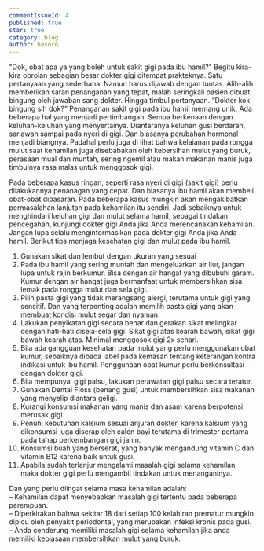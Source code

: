 ```yaml
---
commentIssueId: 4
published: true
star: true
category: blog
author: basoro
---
```


<p>"Dok, obat apa ya yang boleh untuk sakit gigi pada ibu hamil?" 
Begitu kira-kira obrolan sebagian besar dokter gigi ditempat prakteknya. Satu pertanyaan yang sederhana. Namun harus dijawab dengan tuntas. Alih-alih memberikan saran penanganan yang tepat, malah seringkali pasien dibuat bingung oleh jawaban sang dokter. Hingga timbul pertanyaan. &#8220;Dokter kok bingung sih dok?&#8221; Penanganan sakit gigi pada ibu hamil memang unik. Ada beberapa hal yang menjadi pertimbangan. Semua berkenaan dengan keluhan-keluhan yang menyertainya. Diantaranya keluhan gusi berdarah, sariawan sampai pada nyeri di gigi. Dan biasanya perubahan hormonal menjadi biangnya. Padahal perlu juga di lihat bahwa kelaianan pada rongga mulut saat kehamilan juga disebabakan oleh kebersihan mulut yang buruk, perasaan mual dan muntah, sering ngemil atau makan makanan manis juga timbulnya rasa malas untuk menggosok gigi. </p>
<p>Pada beberapa kasus ringan, seperti rasa nyeri di gigi (sakit gigi) perlu dilakukannya penanagan yang cepat. Dan biasanya ibu hamil akan membeli obat-obat dipasaran. Pada beberapa kasus mungkin akan mengakibatkan permasalahan lanjutan pada kehamilan itu sendiri. Jadi sebaiknya untuk menghindari keluhan gigi dan mulut selama hamil, sebagai tindakan pencegahan, kunjungi dokter gigi Anda jika Anda merencanakan kehamilan. Jangan lupa selalu menginformasikan pada dokter gigi Anda jika Anda hamil. Berikut tips menjaga kesehatan gigi dan mulut pada ibu hamil.</p>
<ol>
<li>Gunakan sikat dan lembut dengan ukuran yang sesuai</li>
<li>Pada ibu hamil yang sering muntah dan mengeluarkan air liur, jangan lupa untuk rajin berkumur. Bisa dengan air hangat yang dibubuhi garam. Kumur dengan air hangat juga bermanfaat untuk membersihkan sisa lemak pada rongga mulut dan sela gigi.</li>
<li>Pilih pasta gigi yang tidak merangsang alergi, terutama untuk gigi yang sensitif. Dan yang terpenting adalah memilih pasta gigi yang akan membuat kondisi mulut segar dan nyaman.</li>
<li>Lakukan penyikatan gigi secara benar dan gerakan sikat melingkar dengan hati-hati disela-sela gigi. Sikat gigi atas kearah bawah, sikat gigi bawah kearah atas. Minimal menggosok gigi 2x sehari.</li>
<li>Bila ada gangguan kesehatan pada mulut yang perlu menggunakan obat kumur, sebaiknya dibaca label pada kemasan tentang keterangan kontra indikasi untuk ibu hamil. Penggunaan obat kumur perlu berkonsultasi dengan dokter gigi.</li>
<li>Bila mempunyai gigi palsu, lakukan perawatan gigi palsu secara teratur.</li>
<li>Gunakan Dental Floss (benang gusi) untuk membersihkan sisa makanan yang menyelip diantara geligi.</li>
<li>Kurangi konsumsi makanan yang manis dan asam karena berpotensi merusak gigi.</li>
<li>Penuhi kebutuhan kalsium sesuai anjuran dokter, karena kalsium yang dikonsumsi juga diserap oleh calon bayi terutama di trimester pertama pada tahap perkembangan gigi janin.</li>
<li>Konsumsi buah yang berserat, yang banyak mengandung vitamin C dan vitamin B12 karena baik untuk gusi.</li>
<li>Apabila sudah terlanjur mengalami masalah gigi selama kehamilan, maka dokter gigi perlu mengambil tindakan untuk menanganinya.</li>
</ol>
<p>Dan yang perlu diingat selama masa kehamilan adalah:<br />
&#8211; Kehamilan dapat menyebabkan masalah gigi tertentu pada beberapa perempuan.<br />
&#8211; Diperkirakan bahwa sekitar 18 dari setiap 100 kelahiran prematur mungkin dipicu oleh penyakit periodontal, yang merupakan infeksi kronis pada gusi.<br />
&#8211; Anda cenderung memiliki masalah gigi selama kehamilan jika anda memiliki kebiasaan membersihkan mulut yang buruk. </p>
